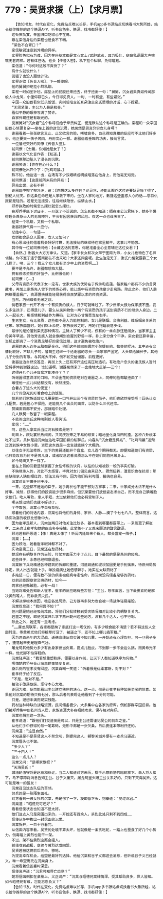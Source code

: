 # 779：吴贤求援（上）【求月票】
        【告知书友，时代在变化，免费站点难以长存，手机app多书源站点切换看书大势所趋，站长给你推荐的这个换源APP，听书音色多、换源、找书都好使！】
       这顿庆功宴，辛国旧臣吃得心不在焉。
       跟在栾信身边的栾程也是食不下咽。
       “菜色不合胃口？”
       栾信敏锐注意到外甥的异样。
       栾程脸色似有为难，因为在座基本都是文心文士/武胆武者，耳力极佳，窃窃私语跟大声嚷嚷无甚两样。若有体己话，也会【传音入密】，私下拉个私聊，免得尴尬。
       栾信道：“你何时这般不爽快了？”
       有什么就说什么！
       说错了也没人跟他计较。
       栾程正欲【传音入密】，下一瞬傻眼。
       他的舅舅拒绝拉小群私聊。
       栾程一时如坐针毡，席垫上的屁股扭来扭去，终于扭出一句：“舅舅，沉女君果真如传闻那般人中龙凤，小侄仰慕已久，今日得见真人，一时、一时有些、有些紧张。”
       辛国一众旧臣看似低头恰饭，实则暗暗支长耳朵注意栾氏舅甥的对话，心下捏紧。
       “无需紧张，主公为人最是和善。”
       看似平静的眼神写满了赞许。
       自家外甥还是有眼光的。
       见舅舅对“沉女君”这个称呼没给予斥责纠正，便是默认这个称呼是正确的。栾程和一众辛国旧臣心情更复杂——坐在上首的这位沉君，她居然是货真价实女儿身啊？
       谢器看着一张张欲言又止、止又欲言的脸，唏嘘良多，自己得知真相的反应可不比他们好多少。他正要夹一快子烤肉，丹府文心一颤。谢器借着垂眸的功夫，接纳言灵。
       一位曾经交好的同僚【传音入密】。
       前同僚：【士藏，你知她是女子？】
       谢器以文气化音作答：【知道。】
       前同僚那边陷入了漫长的沉默。
       谢器笑道：【你在担心什么？】
       前同僚吐出四个字：【牝鸡司晨。】
       殊不知，他这话一出，在场有不少双眼睛或明或暗落在他身上，而他毫无知觉。
       前同僚道：【这是前所未有的异兆！】
       异兆出世，必有不祥！
       谢器暗中擦了擦冷汗，道：【你想这么多作甚？论异兆，还能比郑乔这位还要妖异吗？得了，别杞人忧天。你这条性命还是人家救下来的，坐在人家的地方，散播这些蛊惑人心的话……恩将仇报都是轻的。若是无法接受，往后继续隐世，纵情山水。】
       郑乔执政的时候怎么摆烂就怎么摆烂。
       在郑乔手底下讨日子，一旦说了不该说的，怎么死都不知道；搁在主公沉君帐下，她多半懒得理会白身士人的无病呻吟，不会有因言获罪的风险。仅这一点也该庆幸了。
       结束一个私聊，又有一个私聊。
       谢器好脾气得一一应付。
       总结中心，一句话——
       女娇都曾是众人国主，女人又如何？
       有心思出仕的借着机会好好打算，无法接纳的继续待在家里躺平，这事儿不勉强。
       其中有一位前同僚问他：【士藏这话的意思，你是准备全心全意辅左这位女君？】
       【自然。】谢器大大方方承认，又道，【家中长女和次女拜宁图南为师，小女儿也物色了名师领路。你不至于连宁图南都认不出来吧？大家还同窗呢。此生注定无子，谢氏门楣就要靠三个女儿撑了。嘿，三个！我三个女儿都有至少中上的资质啊……】
       要不是不允许，谢器都想拍大腿。
       拥有修炼资质的好苗子，比例很低的！
       前同僚：【……】
       父母有资质不代表子女一定有，世家大族的优势在于传承和底蕴，每家每户都有不少的言灵藏书，再加上家族先人留下的修炼心得，能让族中有资质的孩童少走弯路。除此之外，他们人脉网络覆盖极广，资源置换就能轻易获得庶民梦寐以求的师资资源。
       当然，巧妇难煮无米之炊。
       倘若家族一代开不出一个有资质的族人，日子可就难过了。不少世家大族为保家族不堕，要么多生孩子，还得是儿子，要么从民间物色一两个有资质的孩子送到资质不行的继承人身边，二人一起长大，用感情和利益作为筹码，让对方心甘情愿当左右手。
       生男生女，有无资质，这些都不是人力能控制的。女儿是联姻、交换利益、维系姻亲关系的纽带。家族鼎盛时，她们锦上添花，家族衰败之时，用她们拖延衰落步伐。
       最惨的是沦落到栾氏那种情况。主脉人丁稀少不说，仅有的一丝血脉还是闺女，当家家主主母英年早逝。其他旁支族人就会像闻到血腥的野兽一样，扑上来分食个干净。栾女君还算幸运，当机立断挑了一个资质足够好的栾信过继，这才避免被吃绝户。
       谢器的夫人连怀三胎都是金花，他们这些前同僚偶尔小聚提到他，都替他捏汗。其中还有交情比较好，不缺儿子的，曾萌生过继一个给谢器的念头——自家家产固定，大头都给嫡长子，其他儿子分到的有限。与其尾大不掉，倒不如交给谢器，前程更好。
       谢器这边自然没答应，再加上头上还有郑乔这位高压制造机，有吃绝户念头的谢氏族人暂时没将手伸到谢器这边。谁知道啊，谢器居然来了一出绝地大反杀——三个！
       这得开几个儿子盲盒才能凑齐？？？
       听谢器得意洋洋的口吻，三朵金花的资质绝对在谢器之上，同僚的脸都酸扭曲了！
       难怪他一点儿纠结都没有，欣然接受。
       合着占了这么大的便宜！
       几个同僚死死盯着食桉上的饭菜。
       倘若他们家族适龄女儿要是能一口气开出三个有资质的苗子，他们也欣然接受啊！回头让女儿招赘，若是担心不保险，还能挑几个出众的面首，以防什么三代还宗。
       赘婿面首都不安分，那就暗中处理。
       几人默契一致瞥了一眼栾程。
       不能闹出栾氏这种闹剧给人看笑话。
       栾信：“……”
       呵，这些人拿栾氏当过河石摸索是吧？
       明面上，庆功宴热热闹闹，共同庆祝来之不易的硕果；暗地里化身瓜田的猹，各种八卦根本吃不过来。具体是指沉棠这边吃辛国旧臣的私聊瓜，内容从“沉女君是异兆”、“牝鸡司晨”逐渐过渡到族中女性小辈。资质这东西是一出生就能摸个大概的。
       以往女子无法修炼，生下的男嗣还能开个盲盒，女儿连个期待都无。即便知道她们有资质，也只能叹息为何不是男儿身，或者叹息这番资质怎么不在她们同胞兄弟身上。
       如今局面又不一样了。
       坐在上首的沉君显然掌握了女性修炼的诀窍，以往的认知被铁一般的事实打破。
       不缺继承人的，对此不太感冒，毕竟对女儿偏见由来已久，骤然扭转，潜意识也在抗拒；那些缺继承人缺到眼红的，想法又有不同，因为他们有利可图，接纳也容易。
       沉棠对此不做任何干涉。
       一来，这些都不是她的臣子，她手再长也不能干预对方家事；二来，世家成分太浓不是什么好事。诚然，获得他们的投资能少很多麻烦，但沉棠要他们放低姿态求自己，而不是自己腆着脸求他们。吃人嘴软，拿人手短，太过依赖他们也必将受制于人。
       哪天想动他们也就不好动了。
       个中取舍，沉棠心中自有章程。
       顺着他们的对话内容，沉棠也将他们的身份、家世、人脉……摸了个七七八八。整体而言，这场庆功宴的收获比想象中大。
       因为崔孝是新人，沉棠这两日对他关注比较多，基本走到哪里都要带上。一来能更了解崔孝，二来也让崔孝和她的班底多多接触。此举免不了又惹来顾池的酸言酸语。
       顾池若有所思道：【像！真是太像了！听闻内廷每来个新人，都会盛宠一阵子。】
       沉棠：【……】
       因为顾池，她看崔孝眼神都不对了。
       庆功宴第三日，沉棠还在愁药材。
       她现在有朝黎关作为天险，打仗方面压力小了点儿，目下最愁的便是燕州的疫病。
       这些日子，水患已经彻底退去。
       沉棠帐下兵马精通各种建筑的拆卸和重建，河道疏通和堤坝加固更是手到擒来，待燕州局势稳定，派人出去就能上手。唯独疫病让她倍感棘手，她实在太缺药材了！
       多拖延一日，便有数不清的病患被疫病夺走性命，而沉棠没有储备足够的药材。
       以前还能跟章贺交换药材，如今——
       两家已经撕破脸，必有一战！
       当她将难处告知新人崔孝，崔孝的反应略有些古怪：“主公，恕孝直言，当下最要紧的是解决黄烈等人，而非救济灾民。”
       不解决掉根本原因，稳定各处局势，己方做再多努力也会被一场战争轻易摧毁。
       沉棠叹息道：“我何尝不知？”
       但问题是她已经吸纳难民，将他们分批转移到受灾情况相对比较小的朝黎关关内。
       若置之不理，即便沉棠日后拿下燕州乾州这些地方，没有几个活人，也不行啊。
       除此之外，她还有一重考虑。
       “……屠龙局联军，各家都是掏了家底打这一场仗的，有多少粮食能不清楚？若不将这些人全部转走，等黄希光他们将粮草打没了，被逼之下，还不知上哪儿搞军粮。”
       因为两百余年的大混战，道德底线反向突破不知几重。一开始还有心理负担，可一旦例子多了，堕落起来更是理直气壮。
       屠龙局其他势力多少有出身家世当负累，要点儿脸皮，不到那一步不会这么搞，而黄希光不一样。他光脚不怕穿鞋的。
       沉棠轻声道：“我若想重塑秩序，便要以身作则，让天下人都知道秩序为何物。”
       哪怕她的坚守会让简单的事情变复杂。
       身后侧的崔孝没有回应，沉棠自嘲一笑道：“听着很是优柔寡断，对不对？”
       崔孝终于给了反应。
       “不是，绝对不是。”
       相较于堕落放纵，坚守本心太难。
       正因为难，反而能看出主公建立秩序的决心。这一点，倒是让崔孝有种如获至宝的惊喜。如果他对沉棠的期待只有七分，那么后者的表现让他看到了十分的可能。
       只是，理想丰满而现实残酷。
       药材这种稀缺的战略资源，民间储备极少，大多集中在各家的府库，例如那群辛国旧臣。他们被郑乔集中到乾州当人质，家族资源大多在祖籍老家，保存相对完好。
       沉棠也萌生这一念头。
       崔孝说道：“跟他们打交道倒是可以，只是主公还需谨记吴公的前车之鉴。”
       从他们手中获得的每一笔筹码，无形中都是一张欠条，日后要连本带利归还的。
       沉棠道：“这是自然。”
       不知道是不是吴贤这人不禁念叨，刚提完这人，朝黎关城外便有一支兵马逼近。
       沉棠眉头也不皱。
       “多少人？”
       “三十四人！”
       这么一点儿人？
       沉棠又问：“是哪家旗帜？”
       “天海吴氏！”
       城墙轮值守将是赵威和徐诠，当二人知道对方来历，摆手示意箭塔的暗箭放下。命人将人扣下，马不停蹄将消息告知主公。谷子义覆灭，屠龙局里头跟主公关系好的，只剩下天海吴贤。这可能是唯一的盟友！
       沉棠召见这支队伍的首领。
       领兵的是一张陌生面孔。
       对方看到一袭女衫的沉棠，先是愣了一下，旋即低下头，抱拳道：“见过沉君。”
       沉棠道：“昭德兄可还好？”
       看看信使状态也知道不是太好。
       他们这支人马是突围出来的，一开始还有百余人，杀到此处只剩不到四成……
       信使从怀中掏出一封信函给沉棠。
       沉棠拆开，一目十行看完。
       从信函内容来看，吴贤的处境不算太坏，他就像是一条贪吃蛇，一路上也蚕食了好几个小势力。倒霉碰上黄烈也能干一架。
       不过，架不住黄烈这厮会摇人。
       前线收到战报，章贺与黄烈达成同盟。
       吴贤若被这俩前后夹击，够呛。
       为提高幸存机会，结盟是最好的选择。他给沉棠和谷子义都送去消息，但听说谷子义已经就义，唯一希望寄托在沉棠身上。
       沉棠看着信函垂眸深思。
       信使哀声道：“沉君可知唇亡齿寒？”
       她将信函倒扣在桌桉上，义正词严：“沉某与昭德兄棠棣情深，受其帮助良多，世人皆知。如今昭德兄有难，岂能忘恩负义？”
       【告知书友，时代在变化，免费站点难以长存，手机app多书源站点切换看书大势所趋，站长给你推荐的这个换源APP，听书音色多、换源、找书都好使！】